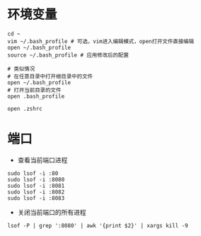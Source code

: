 # 环境变量

```shell
cd ~
vim ~/.bash_profile # 可选，vim进入编辑模式，open打开文件直接编辑
open ~/.bash_profile
source ~/.bash_profile # 应用修改后的配置
```

```shell
# 类似情况
# 在任意目录中打开根目录中的文件
open ~/.bash_profile
# 打开当前目录的文件
open .bash_profile

open .zshrc
```



# 端口

- 查看当前端口进程

```shell
sudo lsof -i :80
sudo lsof -i :8080
sudo lsof -i :8081
sudo lsof -i :8082
sudo lsof -i :8083
```

- 关闭当前端口的所有进程

```shell
lsof -P | grep ':8080' | awk '{print $2}' | xargs kill -9
```

